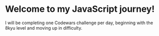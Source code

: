 # Welcome to my JavaScript journey!

I will be completing one Codewars challenge per day, beginning with the 8kyu level and moving up in difficulty.
